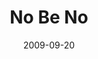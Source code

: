 ---
layout: message
category: message
series: "Commitment"
title: "No Be No"
date: 2009-09-20
audio-description: "Brian Tome discusses why setting good boundaries and saying \"no\" is critical to making healthy commitments."
audio: "http://s3.amazonaws.com/crossroadsaudiomessages/Commitment2.mp3"
audio-title: "No Be No"
audio-duration: "35:38"
video-description: "Brian Tome shares why setting good boundaries and saying \"no\" is critical to making healthy commitments."
video-title: "No Be No"
video: "https://s3.amazonaws.com/crossroadsvideomessages/commitment2.mp4"
video-poster: "https://www.crossroads.net/uploadedfiles/commitment2-still.jpg"
---
